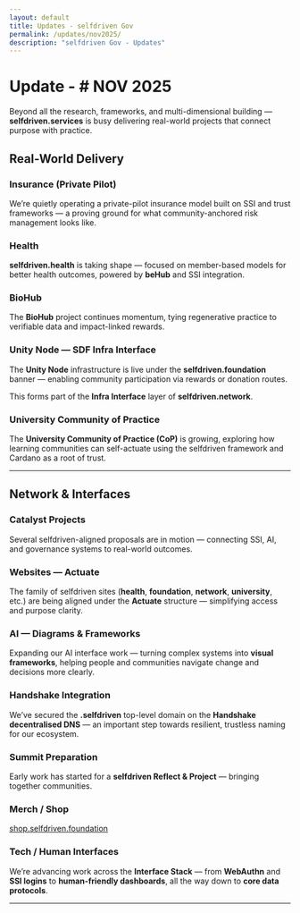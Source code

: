 ```yaml
---
layout: default
title: Updates - selfdriven Gov
permalink: /updates/nov2025/
description: "selfdriven Gov - Updates"
---
```


# Update - # NOV 2025

Beyond all the research, frameworks, and multi-dimensional building — **selfdriven.services** is busy delivering real-world projects that connect purpose with practice.

## Real-World Delivery

### Insurance (Private Pilot)

We’re quietly operating a private-pilot insurance model built on SSI and trust frameworks — a proving ground for what community-anchored risk management looks like.

### Health

**selfdriven.health** is taking shape  — focused on member-based models for better health outcomes, powered by **beHub** and SSI integration.

### BioHub

The **BioHub** project continues momentum, tying regenerative practice to verifiable data and impact-linked rewards.

### Unity Node — SDF Infra Interface

The **Unity Node** infrastructure is live under the **selfdriven.foundation** banner — enabling community participation via rewards or donation routes.

This forms part of the **Infra Interface** layer of **selfdriven.network**.

### University Community of Practice

The **University Community of Practice (CoP)** is growing, exploring how learning communities can self-actuate using the selfdriven framework and Cardano as a root of trust.

---

## Network & Interfaces

### Catalyst Projects
Several selfdriven-aligned proposals are in motion — connecting SSI, AI, and governance systems to real-world outcomes.

### Websites — Actuate
The family of selfdriven sites (**health**, **foundation**, **network**, **university**, etc.) are being aligned under the **Actuate** structure — simplifying access and purpose clarity.

### AI — Diagrams & Frameworks
Expanding our AI interface work — turning complex systems into **visual frameworks**, helping people and communities navigate change and decisions more clearly.

### Handshake Integration
We’ve secured the **.selfdriven** top-level domain on the **Handshake decentralised DNS** — an important step towards resilient, trustless naming for our ecosystem.

### Summit Preparation
Early work has started for a **selfdriven Reflect & Project** — bringing together communities.

### Merch / Shop
[shop.selfdriven.foundation](https://shop.selfdriven.foundation)

### Tech / Human Interfaces
We’re advancing work across the **Interface Stack** — from **WebAuthn** and **SSI logins** to **human-friendly dashboards**, all the way down to **core data protocols**.

---

